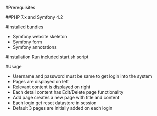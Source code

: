 #Prerequisites

##PHP 7.x and Symfony 4.2


#Installed bundles

- Symfony website skeleton
- Symfony form
- Symfony annotations

#Installation
Run included start.sh script

#Usage

- Username and password must be same to get login into the system
- Pages are displayed on left
- Relevant content is displayed on right
- Each detail content has Edit/Delete page functionality
- Add page creates a new page with title and content
- Each login get reset datastore in session
- Default 3 pages are initially added on each login